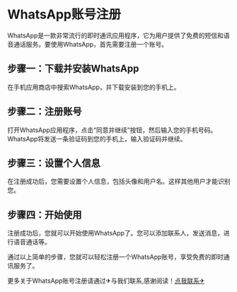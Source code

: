 # WhatsApp账号注册

WhatsApp是一款非常流行的即时通讯应用程序，它为用户提供了免费的短信和语音通话服务。要使用WhatsApp，首先需要注册一个账号。

## 步骤一：下载并安装WhatsApp

在手机应用商店中搜索WhatsApp，并下载安装到您的手机上。

## 步骤二：注册账号

打开WhatsApp应用程序，点击“同意并继续”按钮，然后输入您的手机号码。WhatsApp将发送一条验证码到您的手机上，输入验证码并继续。

## 步骤三：设置个人信息

在注册成功后，您需要设置个人信息，包括头像和用户名。这样其他用户才能识别您。

## 步骤四：开始使用

注册成功后，您就可以开始使用WhatsApp了。您可以添加联系人，发送消息，进行语音通话等。

通过以上简单的步骤，您就可以轻松注册一个WhatsApp账号，享受免费的即时通讯服务了。

更多关于WhatsApp账号注册请通过✈与我们联系,感谢阅读！[点我联系✈](https://bbs.G208.com)